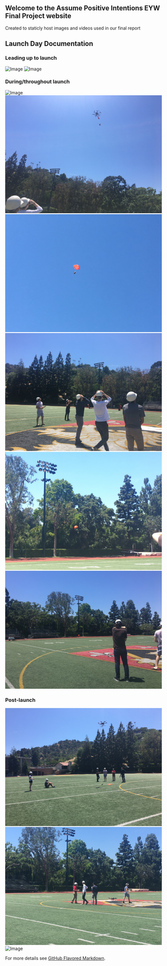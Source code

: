## Welcome to the Assume Positive Intentions EYW Final Project website

Created to staticly host images and videos used in our final report

## Launch Day Documentation

### Leading up to launch
![Image](https://assumepositiveintentions.github.io/Final/assets/before1.jpg)
![Image](https://assumepositiveintentions.github.io/Final/assets/before2.jpg)
### During/throughout launch
![Image](https://assumepositiveintentions.github.io/Final/assets/during1.jpg)
![Image](/assets/during2.jpg)
![Image](/assets/during3.jpg)
![Image](/assets/during4.jpg)
![Image](/assets/during5.jpg)
![Image](/assets/during6.jpg)
### Post-launch
![Image](/assets/landed1.jpg)
![Image](/assets/landed2.jpg)
![Image](/assets/landed3.jpg)

For more details see [GitHub Flavored Markdown](https://guides.github.com/features/mastering-markdown/).
